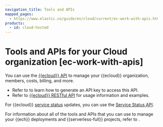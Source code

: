 ```yaml
---
navigation_title: Tools and APIs
mapped_pages:
  - https://www.elastic.co/guide/en/cloud/current/ec-work-with-apis.html
products:
  - id: cloud-hosted
---
```


# Tools and APIs for your Cloud organization [ec-work-with-apis]

You can use the [{{ecloud}} API](https://www.elastic.co/docs/api/doc/cloud/) to manage your {{ecloud}} organization, members, costs, billing, and more.

* Refer to [](/deploy-manage/api-keys/elastic-cloud-api-keys.md) to learn how to generate an API key to access this API.
* Refer to [{{ecloud}} RESTful API](cloud://reference/cloud-hosted/ec-api-restful.md) for usage information and examples.

For {{ecloud}} [service status](/deploy-manage/cloud-organization/service-status.md) updates, you can use the [Service Status API](https://status.elastic.co/api/).

For information about all of the tools and APIs that you can use to manage your {{ech}} deployments and {{serverless-full}} projects, refer to [](/deploy-manage/deploy/elastic-cloud/tools-apis.md).